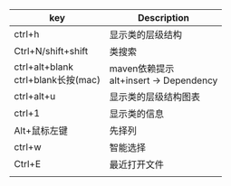 | key                                     | Description                                 |
| --------------------------------------- | ------------------------------------------- |
| ctrl+h                                  | 显示类的层级结构                            |
| Ctrl+N/shift+shift                      | 类搜索                                      |
| ctrl+alt+blank<br />ctrl+blank长按(mac) | maven依赖提示<br />alt+insert -> Dependency |
| ctrl+alt+u                              | 显示类的层级结构图表                        |
| ctrl+1                                  | 显示类的信息                                |
| Alt+鼠标左键                            | 先择列                                      |
| ctrl+w                                  | 智能选择                                    |
| Ctrl+E                                  | 最近打开文件                                |
|                                         |                                             |

